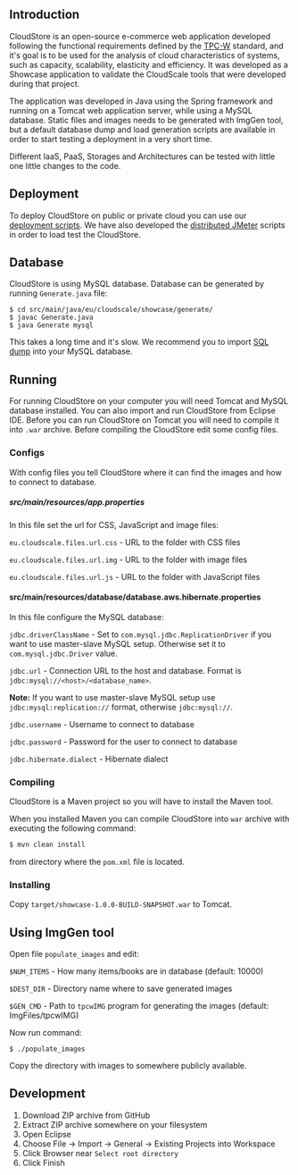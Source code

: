 ## Introduction

CloudStore is an open-source e-commerce web application developed following the functional requirements defined by the [TPC-W](http://www.tpc.org/tpcw/) standard, and it's goal is to be used for the analysis of cloud characteristics of systems, such as capacity, scalability, elasticity and efficiency. It was developed as a Showcase application to validate the CloudScale tools that were developed during that project.

The application was developed in Java using the Spring framework and running on a Tomcat web application server, while using a MySQL database.
Static files and images needs to be generated with ImgGen tool, but a default database dump and load generation scripts are available in order to start testing a deployment in a very short time.

Different IaaS, PaaS, Storages and Architectures can be tested with little one little changes to the code.

## Deployment

To deploy CloudStore on public or private cloud you can use our [deployment scripts](https://github.com/CloudScale-Project/Deployment-Scripts). We have also developed the [distributed JMeter](https://github.com/CloudScale-Project/Distributed-Jmeter) scripts in order to load test the CloudStore.

## Database

CloudStore is using MySQL database. Database can be generated by running ```Generate.java``` file:

```
$ cd src/main/java/eu/cloudscale/showcase/generate/
$ javac Generate.java
$ java Generate mysql
```

This takes a long time and it's slow. We recommend you to import [SQL dump](http://cloudscale.xlab.si/showcase/dumps/rds-tpcw-dump-latest.sql) into your MySQL database.

## Running

For running CloudStore on your computer you will need Tomcat and MySQL database installed. 
You can also import and run CloudStore from Eclipse IDE.
Before you can run CloudStore on Tomcat you will need to compile it into ```.war``` archive. Before compiling the CloudStore edit some config files.

### Configs
With config files you tell CloudStore where it can find the images and how to connect to database.

##### src/main/resources/app.properties
In this file set the url for CSS, JavaScript and image files:

```eu.cloudscale.files.url.css``` - URL to the folder with CSS files

```eu.cloudscale.files.url.img``` - URL to the folder with image files

```eu.cloudscale.files.url.js``` - URL to the folder with JavaScript files

#### src/main/resources/database/database.aws.hibernate.properties
In this file configure the MySQL database:

```jdbc.driverClassName``` - Set to ```com.mysql.jdbc.ReplicationDriver``` if you want to use master-slave MySQL setup. Otherwise set it to ```com.mysql.jdbc.Driver``` value.

```jdbc.url``` - Connection URL to the host and database. Format is ```jdbc:mysql://<host>/<database_name>```.

**Note:**
If you want to use master-slave MySQL setup use ```jdbc:mysql:replication://``` format, otherwise ```jdbc:mysql://```.

```jdbc.username``` - Username to connect to database

```jdbc.password``` - Password for the user to connect to database

```jdbc.hibernate.dialect``` - Hibernate dialect

### Compiling
CloudStore is a Maven project so you will have to install the Maven tool.

When you installed Maven you can compile CloudStore into ```war``` archive with executing the following command:

```bash
$ mvn clean install
```

from directory where the ```pom.xml``` file is located.

### Installing
Copy ```target/showcase-1.0.0-BUILD-SNAPSHOT.war``` to Tomcat.

## Using ImgGen tool
Open file ```populate_images``` and edit:

```$NUM_ITEMS``` - How many items/books are in database (default: 10000)

```$DEST_DIR``` - Directory name where to save generated images

```$GEN_CMD``` - Path to ```tpcwIMG``` program for generating the images (default: ImgFiles/tpcwIMG)

Now run command:

```
$ ./populate_images
```

Copy the directory with images to somewhere publicly available.

## Development

1. Download ZIP archive from GitHub
2. Extract ZIP archive somewhere on your filesystem
2. Open Eclipse
3. Choose File -> Import -> General -> Existing Projects into Workspace
4. Click Browser near ```Select root directory```
5. Click Finish



